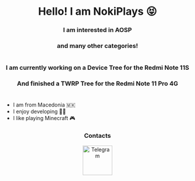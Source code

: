 <h1 align="center">Hello! I am NokiPlays 😝</h1>
<h3 align="center">I am interested in AOSP</h3>
<h3 align="center">and many other categories!</h1>
<h1 align="center"></h1>
<h3 align="center">I am currently working on a Device Tree for the Redmi Note 11S</h3>
<h3 align="center">And finished a TWRP Tree for the Redmi Note 11 Pro 4G</h1>
<h1 align="center"></h1>

- I am from Macedonia 🇲🇰
- I enjoy developing 👨‍💻
- I like playing Minecraft 🎮

<h3 align="center">Contacts</h3>

<div align="center" href="https://t.me/nokiplays" target="_blank">
  <img src="https://upload.wikimedia.org/wikipedia/commons/thumb/8/83/Telegram_2019_Logo.svg/2048px-Telegram_2019_Logo.svg.png" width="80" height="80" alt="Telegram"/>
</div

